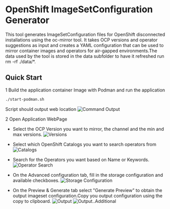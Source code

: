 # OpenShift ImageSetConfiguration Generator

This tool generates ImageSetConfiguration files for OpenShift disconnected installations using the oc-mirror tool. It takes OCP versions and operator suggestions as input and creates a YAML configuration that can be used to mirror container images and operators for air-gapped environments.The data used by the tool is stored in the data subfolder to have it refreshed run rm -rf ./data/*.

## Quick Start

1 Build the application container Image with Podman and run the application 
  ```bash
  ./start-podman.sh
  ```

  Script should output web location 
  ![Command Output](./images/cmd-output.png)

2 Open Application WebPage

- Select the OCP Version you want to mirror, the channel and the min and max versions.
![Versions](./images/ocp-version.png)


- Select which OpenShift Catalogs you want to search operators from
![Catalogs](./images/ocp-catalogs.png)


- Search for the Operators you want based on Name or Keywords.
![Operator Search](./images/operator-search.png)

- On the Advanced configuration tab, fill in the storage configuration and available checkboxes.
![Storage Configuration](./images/storage-config.png)


- On the Preview & Generate tab select "Generate Preview" to obtain the output imageset configuration.Copy you output configuration using the copy to clipboard.
![Output](./images/preview-gen1.png)
![Output..Additional](./images/preview-gen2.png)
